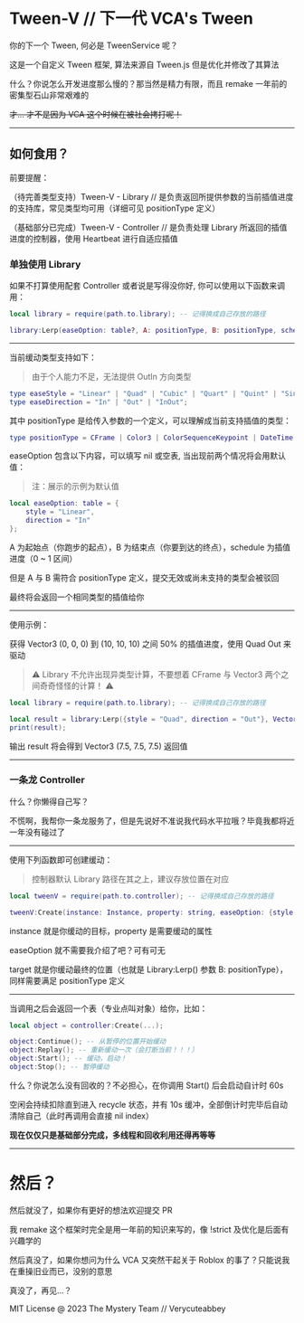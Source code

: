 # Tween-V // 下一代 VCA's Tween

你的下一个 Tween, 何必是 TweenService 呢？

这是一个自定义 Tween 框架, 算法来源自 Tween.js 但是优化并修改了其算法

什么？你说怎么开发进度那么慢的？那当然是精力有限，而且 remake 一年前的密集型石山非常艰难的

~~才... 才不是因为 VCA 这个时候在被社会拷打呢！~~

---

## 如何食用？

前要提醒：

（待完善类型支持）Tween-V - Library // 是负责返回所提供参数的当前插值进度的支持库，常见类型均可用（详细可见 positionType 定义）

（基础部分已完成）Tween-V - Controller // 是负责处理 Library 所返回的插值进度的控制器，使用 Heartbeat 进行自适应插值

### 单独使用 Library

如果不打算使用配套 Controller 或者说是写得没你好, 你可以使用以下函数来调用：

```lua
local library = require(path.to.library); -- 记得换成自己存放的路径

library:Lerp(easeOption: table?, A: positionType, B: positionType, schedule: number): positionType
```

---

当前缓动类型支持如下：

> 由于个人能力不足，无法提供 OutIn 方向类型

```lua
type easeStyle = "Linear" | "Quad" | "Cubic" | "Quart" | "Quint" | "Sine" | "Expo" | "Circ" | "Elastic" | "Back" | "Bounce";
type easeDirection = "In" | "Out" | "InOut";
```

其中 positionType 是给传入参数的一个定义，可以理解成当前支持插值的类型：

```lua
type positionType = CFrame | Color3 | ColorSequenceKeypoint | DateTime | number | NumberRange | NumberSequenceKeypoint | Ray | Rect | Region3 | UDim2 | Vector2 | Vector3;
```

easeOption 包含以下内容，可以填写 nil 或空表, 当出现前两个情况将会用默认值：

> 注：展示的示例为默认值

```lua
local easeOption: table = {
    style = "Linear",
    direction = "In"
};
```

A 为起始点（你跑步的起点），B 为结束点（你要到达的终点），schedule 为插值进度（0 ~ 1 区间）

但是 A 与 B 需符合 positionType 定义，提交无效或尚未支持的类型会被驳回

最终将会返回一个相同类型的插值给你

---

使用示例：

获得 Vector3 (0, 0, 0) 到 (10, 10, 10) 之间 50% 的插值进度，使用 Quad Out 来驱动

> ⚠ Library 不允许出现异类型计算，不要想着 CFrame 与 Vector3 两个之间奇奇怪怪的计算！ ⚠

```lua
local library = require(path.to.library); -- 记得换成自己存放的路径

local result = library:Lerp({style = "Quad", direction = "Out"}, Vector3.new(0, 0, 0), Vector3.new(10, 10, 10), 0.5);
print(result);
```

输出 result 将会得到 Vector3 (7.5, 7.5, 7.5) 返回值

---

### 一条龙 Controller

什么？你懒得自己写？

不慌啊，我帮你一条龙服务了，但是先说好不准说我代码水平拉哦？毕竟我都将近一年没有碰过了

---

使用下列函数即可创建缓动：

> 控制器默认 Library 路径在其之上，建议存放位置在对应

```lua
local tweenV = require(path.to.controller); -- 记得换成自己存放的路径

tweenV:Create(instance: Instance, property: string, easeOption: {style: easeStyle?, direction: easeDirection?, duration: number?}?, target: positionType): table
```

instance 就是你缓动的目标，property 是需要缓动的属性

easeOption 就不需要我介绍了吧？可有可无

target 就是你缓动最终的位置（也就是 Library:Lerp() 参数 B: positionType），同样需要满足 positionType 定义

---

当调用之后会返回一个表（专业点叫对象）给你，比如：

```lua
local object = controller:Create(...);

object:Continue(); -- 从暂停的位置开始缓动
object:Replay(); -- 重新缓动一次（会打断当前！！！）
object:Start(); -- 缓动，启动！
object:Stop(); -- 暂停缓动
```

什么？你说怎么没有回收的？不必担心，在你调用 Start() 后会启动自计时 60s

空闲会持续扣除直到进入 recycle 状态，并有 10s 缓冲，全部倒计时完毕后自动清除自己（此时再调用会直接 nil index）

**现在仅仅只是基础部分完成，多线程和回收利用还得再等等**

---

# 然后？

然后就没了，如果你有更好的想法欢迎提交 PR

我 remake 这个框架时完全是用一年前的知识来写的，像 !strict 及优化是后面有兴趣学的

然后真没了，如果你想问为什么 VCA 又突然干起关于 Roblox 的事了？只能说我在重操旧业而已，没别的意思

真没了，再见...？

MIT License @ 2023 The Mystery Team // Verycuteabbey